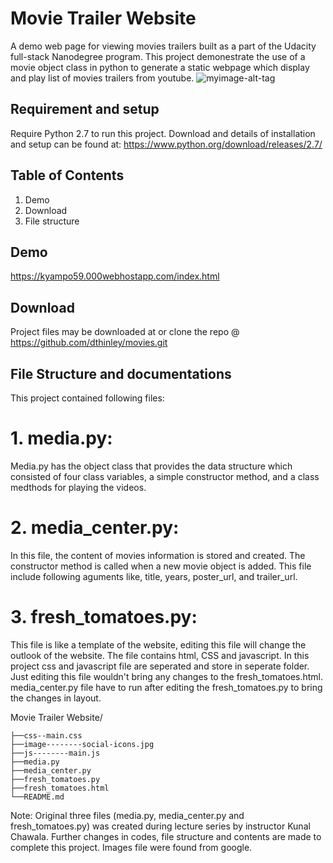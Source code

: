 # Movie Trailer Website
A demo web page for viewing movies trailers built as a part of the Udacity full-stack Nanodegree program. This project demonestrate the use of a movie object class in python to generate a static webpage which display and play list of movies trailers from youtube.
![myimage-alt-tag](http://https://kyampo59.000webhostapp.com/index.html/to/img.png)

## Requirement and setup
Require Python 2.7 to run this project. Download and details of installation and setup can be found at:
https://www.python.org/download/releases/2.7/

## Table of Contents
1. Demo
2. Download
3. File structure

## Demo
https://kyampo59.000webhostapp.com/index.html


## Download 
Project files may be downloaded at 
or clone the repo @ https://github.com/dthinley/movies.git

## File Structure and documentations
This project contained following files:
# 1. media.py:
Media.py has the object class that provides the data structure which consisted of four class variables, a simple constructor method, and a class medthods for playing the videos.

# 2. media_center.py:
In this file, the content of movies information is stored and created. The constructor method is called when a new movie object is added. This file include following aguments like, title, years, poster_url, and trailer_url.

# 3. fresh_tomatoes.py:
This file is like a template of the website, editing this file will change the outlook of the website. The file contains html, CSS and javascript. In this project css and javascript file are seperated and store in seperate folder. Just editing this file wouldn't bring any changes to the fresh_tomatoes.html. media_center.py file have to run after editing the fresh_tomatoes.py to bring the changes in layout. 


Movie Trailer Website/


    ├──css--main.css
    ├──image--------social-icons.jpg
    ├──js--------main.js
    ├──media.py
    ├──media_center.py
    ├──fresh_tomatoes.py
    ├──fresh_tomatoes.html
    └──README.md

Note: Original three files (media.py, media_center.py and fresh_tomatoes.py) was created during lecture series by instructor Kunal Chawala. Further changes in codes, file structure and contents are made to complete this project. Images file were found from google.
